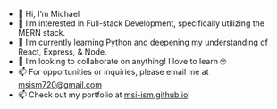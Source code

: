- 👋 Hi, I’m Michael
- 👀 I’m interested in Full-stack Development, specifically utilizing the MERN stack.
- 🌱 I’m currently learning Python and deepening my understanding of React, Express, & Node.
- 💞️ I’m looking to collaborate on anything! I love to learn 🤓
- 📫 For opportunities or inquiries, please email me at msism720@gmail.com
- 📫 Check out my portfolio at [msi-ism.github.io](msi-ism.github.io)!

<!---
msi-ism/msi-ism is a ✨ special ✨ repository because its `README.md` (this file) appears on your GitHub profile.
You can click the Preview link to take a look at your changes.
--->
